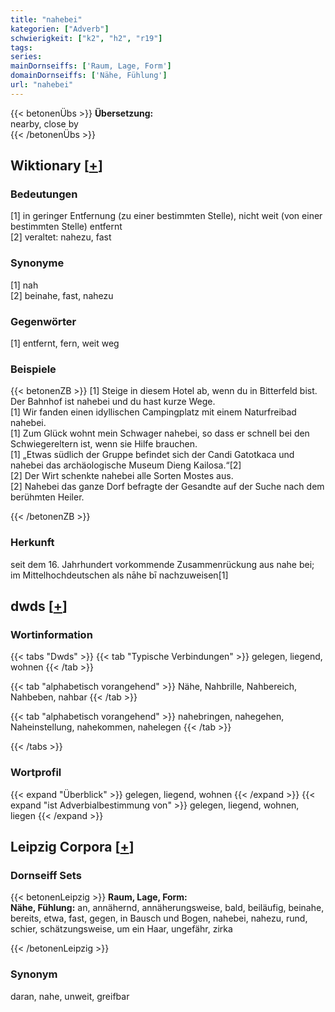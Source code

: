 ```yaml
---
title: "nahebei"
kategorien: ["Adverb"]
schwierigkeit: ["k2", "h2", "r19"]
tags:
series:
mainDornseiffs: ['Raum, Lage, Form']
domainDornseiffs: ['Nähe, Fühlung']
url: "nahebei"
---
```


{{< betonenÜbs >}}
**Übersetzung:**  
nearby, close by  
{{< /betonenÜbs >}}

## Wiktionary [[+](https://de.wiktionary.org/wiki/nahebei)]

### Bedeutungen
[1] in geringer Entfernung (zu einer bestimmten Stelle), nicht weit (von einer bestimmten Stelle) entfernt  
[2] veraltet: nahezu, fast  

### Synonyme
[1] nah  
[2] beinahe, fast, nahezu  

### Gegenwörter
[1] entfernt, fern, weit weg  

### Beispiele
{{< betonenZB >}}
[1] Steige in diesem Hotel ab, wenn du in Bitterfeld bist. Der Bahnhof ist nahebei und du hast kurze Wege.  
[1] Wir fanden einen idyllischen Campingplatz mit einem Naturfreibad nahebei.  
[1] Zum Glück wohnt mein Schwager nahebei, so dass er schnell bei den Schwiegereltern ist, wenn sie Hilfe brauchen.  
[1] „Etwas südlich der Gruppe befindet sich der Candi Gatotkaca und nahebei das archäologische Museum Dieng Kailosa.“[2]  
[2] Der Wirt schenkte nahebei alle Sorten Mostes aus.  
[2] Nahebei das ganze Dorf befragte der Gesandte auf der Suche nach dem berühmten Heiler.  

{{< /betonenZB >}}
### Herkunft
seit dem 16. Jahrhundert vorkommende Zusammenrückung aus nahe bei; im Mittelhochdeutschen als nāhe bī nachzuweisen[1]  



## dwds [[+](https://www.dwds.de/wb/nahebei)]

### Wortinformation
{{< tabs "Dwds" >}}
{{< tab "Typische Verbindungen" >}}
gelegen, liegend, wohnen
{{< /tab >}}

{{< tab "alphabetisch vorangehend" >}}
Nähe, Nahbrille, Nahbereich, Nahbeben, nahbar
{{< /tab >}}

{{< tab "alphabetisch vorangehend" >}}
nahebringen, nahegehen, Naheinstellung, nahekommen, nahelegen
{{< /tab >}}

{{< /tabs >}}

### Wortprofil
{{< expand "Überblick" >}} gelegen, liegend, wohnen {{< /expand >}}
{{< expand "ist Adverbialbestimmung von" >}} gelegen, liegend, wohnen, liegen {{< /expand >}}

## Leipzig Corpora [[+](https://corpora.uni-leipzig.de/en/res?word=nahebei&corpusId=deu_newscrawl-public_2018)]

### Dornseiff Sets
{{< betonenLeipzig >}}
**Raum, Lage, Form:**  
**Nähe, Fühlung:** an, annähernd, annäherungsweise, bald, beiläufig, beinahe, bereits, etwa, fast, gegen, in Bausch und Bogen, nahebei, nahezu, rund, schier, schätzungsweise, um ein Haar, ungefähr, zirka  

{{< /betonenLeipzig >}}

### Synonym
daran, nahe, unweit, greifbar

